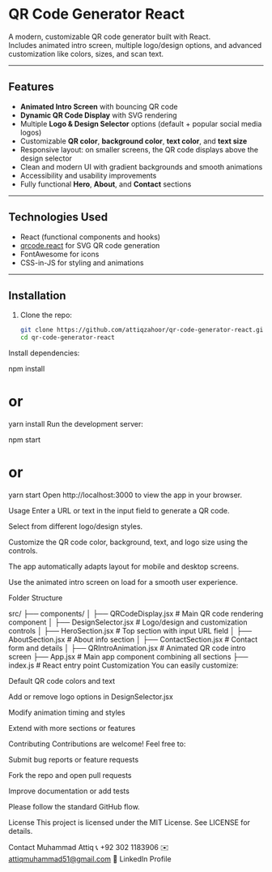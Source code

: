 # QR Code Generator React 

A modern, customizable QR code generator built with React.  
Includes animated intro screen, multiple logo/design options, and advanced customization like colors, sizes, and scan text.

---

## Features

- **Animated Intro Screen** with bouncing QR code  
- **Dynamic QR Code Display** with SVG rendering  
- Multiple **Logo & Design Selector** options (default + popular social media logos)  
- Customizable **QR color**, **background color**, **text color**, and **text size**  
- Responsive layout: on smaller screens, the QR code displays above the design selector  
- Clean and modern UI with gradient backgrounds and smooth animations  
- Accessibility and usability improvements  
- Fully functional **Hero**, **About**, and **Contact** sections  

---

## Technologies Used

- React (functional components and hooks)  
- [qrcode.react](https://github.com/zpao/qrcode.react) for SVG QR code generation  
- FontAwesome for icons  
- CSS-in-JS for styling and animations  

---

## Installation

1. Clone the repo:
   ```bash
   git clone https://github.com/attiqzahoor/qr-code-generator-react.git
   cd qr-code-generator-react
Install dependencies:


npm install
# or
yarn install
Run the development server:


npm start
# or
yarn start
Open http://localhost:3000 to view the app in your browser.

Usage
Enter a URL or text in the input field to generate a QR code.

Select from different logo/design styles.

Customize the QR code color, background, text, and logo size using the controls.

The app automatically adapts layout for mobile and desktop screens.

Use the animated intro screen on load for a smooth user experience.

Folder Structure


src/
├── components/
│   ├── QRCodeDisplay.jsx      # Main QR code rendering component
│   ├── DesignSelector.jsx     # Logo/design and customization controls
│   ├── HeroSection.jsx        # Top section with input URL field
│   ├── AboutSection.jsx       # About info section
│   ├── ContactSection.jsx     # Contact form and details
│   ├── QRIntroAnimation.jsx   # Animated QR code intro screen
├── App.jsx                   # Main app component combining all sections
├── index.js                  # React entry point
Customization
You can easily customize:

Default QR code colors and text

Add or remove logo options in DesignSelector.jsx

Modify animation timing and styles

Extend with more sections or features

Contributing
Contributions are welcome! Feel free to:

Submit bug reports or feature requests

Fork the repo and open pull requests

Improve documentation or add tests

Please follow the standard GitHub flow.

License
This project is licensed under the MIT License. See LICENSE for details.

Contact
Muhammad Attiq
📞 +92 302 1183906
✉️ attiqmuhammad51@gmail.com
🔗 LinkedIn Profile
